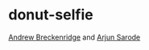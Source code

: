 donut-selfie
============

[Andrew Breckenridge](andrewsb.github.io) and [Arjun Sarode](https://github.com/asarode)
